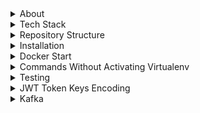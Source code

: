 <details>
<summary>About</summary>

- **Open-source backend**: framework to speed up large-scale application development  
- **Modular architecture**: combining functional and procedural styles  
- **Pure functions**: used to minimize side effects and improve testability  
- **Built-in support**: for Postgres, Redis, S3, Kafka, and many other services  
- **Production-ready**: build APIs, background jobs, and integrations quickly  
- **Minimal boilerplate**: so you don’t have to reinvent the wheel each time

</details>



<details>
<summary>Tech Stack</summary>

Atom uses a fixed set of proven core technologies, so you can focus on building your idea quickly without getting stuck in stack decisions.

- **Language**: Python  
- **Framework**: FastAPI (for building async APIs)  
- **Database**: PostgreSQL (primary relational database)  
- **Caching**: Redis or Valkey (used for cache, rate limiting, task queues, etc.)  
- **Queue**: RabbitMQ or Kafka (for background jobs and async processing)  
- **Task Worker**: Celery (for background processing)  
- **Monitoring**: Sentry/Prometheus (for error tracking and performance monitoring)

</details>



<details>
<summary>Repository Structure</summary>

Explanation of key files in the repo:  
- `main.py` – FastAPI Server + APIs  
- `router.py` – Sample router definitions for extending the APIs  
- `function.py` – Core business logic or utility functions  
- `config.py` – Loads config/env variables used across the app  
- `requirements.txt` – Python dependencies  
- `readme.md` – Project documentation  
- `Dockerfile` – Build and run the project inside Docker  
- `curl.txt` – List of curl requests used for testing  
- `test.sh` – Shell script to execute curl.txt tests  
- `consumer_redis.py` – Redis consumer for pub/sub or queue  
- `consumer_rabbitmq.py` – RabbitMQ consumer  
- `consumer_kafka.py` – Kafka consumer  
- `consumer_celery.py` – Celery worker  
- `.gitignore` – Files/directories to ignore in git

</details>



<details>
<summary>Installation</summary>

1. Setup repo
```bash
git clone https://github.com/atom36942/atom.git
cd atom
python3 -m venv venv
source venv/bin/activate
pip install -r requirements.txt
```

2. Setup env
- Create a `.env` file in the root directory with min 4 keys below.
- You can use local or remote URLs for Postgres and Redis.
```env
config_postgres_url=postgresql://atom@127.0.0.1/postgres
config_redis_url=redis://localhost:6379
config_key_root=0bVJ9Jpb7s
config_key_jwt=2n91nIEaJpsqjFUz
```
- `config_postgres_url`: primary database (PostgreSQL) connection URL  
- `config_redis_url`: used for caching, rate limiting, background tasks, etc.  
- `config_key_root`: secret key to authenticate root-user APIs - /root/{api}  
- `config_key_jwt`: secret key used for signing and verifying JWT tokens

3. Server Start
```bash
python main.py                  # Run directly
uvicorn main:app --reload       # Run with auto-reload (dev)
```
</details>



<details>
<summary>Docker Start</summary>

```bash
git clone https://github.com/atom36942/atom.git
cd atom
docker build -t atom .
docker run -p 8000:8000 atom
```
</details>


<details>
<summary>Commands Without Activating Virtualenv</summary>

```bash
git clone https://github.com/atom36942/atom.git            # Clone the repository
cd atom                                                    # Navigate into project directory
python3 -m venv venv                                       # Create a virtual environment
./venv/bin/pip install -r requirements.txt                 # Install requirements
touch .env                                                 # Create .env file for environment variables
./venv/bin/python main.py                                  # Run directly
./venv/bin/uvicorn main:app --reload                       # Start the server with reload
./venv/bin/pip install fastapi                             # Install package (ex FastAPI)
./venv/bin/pip install --upgrade fastapi                   # Upgrade package (ex FastAPI)
./venv/bin/pip freeze > requirements.txt                   # Freeze updated dependencies
```
</details>


<details>
<summary>Testing</summary>

- You can use the `test.sh` script to run a batch of API tests.
- It reads all curl commands from `curl.txt`
- Executes them one by one as a quick integration test
- To disable a specific curl command, prefix the curl command with `0` in `curl.txt`
```bash
./test.sh
```
</details>



<details>
<summary>JWT Token Keys Encoding</summary>

- Set `config_token_key_list` in `config.py` to define which user fields go into the JWT token.  
- Always include: `id`, `is_active`, and `api_access`  
- Add any other fields as needed, like `mobile`, `username`, etc.
```python
config_token_key_list=id,is_active,api_access,mobile,username
```
- You can access encoded user keys in your FastAPI routes like:
```python
request.state.user.get("id")
request.state.user.get("is_active")
request.state.user.get("mobile")
```
</details>


<details>
<summary>Kafka</summary>

- Start Kafka server locally or remotely with SASL/PLAIN 
- Add the following key to your `.env` file
```bash
config_kafka_url=value
config_kafka_username=value
config_kafka_password=value
```
- check `/kafka-producer` in `router.py` file for sample useage
- You can use any other function/channel by extending the producer logic 
- You can directly call `function_producer_kafka` in your own routes 
- Check `consumer_kafka.py` file for consumer logic
- How to run `consumer_kafka.py` file
```bash
python consumer_kafka.py                # Run with activated virtualenv
./venv/bin/python consumer_kafka.py     # Run without activating virtualenv
```
- The consumer dispatches tasks based on the `"function"` key using `if-elif` logic
- To extend, add more cases:
```python
if data["function"] == "your_custom_function":
    await your_custom_function(...)
```
<details>



<details>
<summary>RabbitMQ</summary>

- Start RabbitMQ server locally or remotely
- Add the following key to your `.env` file
```bash
config_rabbitmq_url=amqp://guest:guest@localhost:5672
```
- check `/rabbitmq-producer` in `router.py` file for sample useage
- You can use any other function/channel by extending the producer logic 
- You can directly call `function_producer_rabbitmq` in your own routes 
- Check `consumer_rabbitmq.py` file for consumer logic
- How to run `consumer_rabbitmq.py` file
```bash
python consumer_rabbitmq.py                # Run with activated virtualenv
./venv/bin/python consumer_rabbitmq.py     # Run without activating virtualenv
```
- The consumer dispatches tasks based on the `"function"` key using `if-elif` logic
- To extend, add more cases:
```python
if data["function"] == "your_custom_function":
    await your_custom_function(...)
```
<details>



<details>
<summary>Redis Pub/Sub</summary>

- Start Redis server locally or remotely
- Add the following key to your `.env` file
```bash
config_redis_url=redis://:<password>@<host>:<port>
```
- check `/redis-producer` in `router.py` file for sample useage
- You can use any other function/channel by extending the producer logic 
- You can directly call `function_producer_redis` in your own routes 
- Check `consumer_redis.py` file for consumer logic
- How to run `consumer_redis.py` file
```bash
python consumer_redis.py                # Run with activated virtualenv
./venv/bin/python consumer_redis.py     # Run without activating virtualenv
```
- The consumer dispatches tasks based on the `"function"` key using `if-elif` logic
- To extend, add more cases:
```python
if data["function"] == "your_custom_function":
    await your_custom_function(...)
```
<details>



<details>
<summary>Celery</summary>

- Start Redis server locally or remotely
- Add the following key to your `.env` file
```bash
config_redis_url=redis://:<password>@<host>:<port>
```
- check `/celery-producer` in `router.py` file for sample useage
- You can use any other function by extending the producer logic 
- You can directly call `function_producer_celery` in your own routes 
- Check `consumer_celery.py` file for consumer logic
- How to run `consumer_celery.py` file
```bash
celery -A consumer_celery worker --loglevel=info                # Run with activated virtualenv
 ./venv/bin/celery -A consumer_celery worker --loglevel=info    # Run without activating virtualenv
```
- The consumer dispatches tasks based on the function name passed in the producer
- To extend, add more cases, you can write more function task logic.
<details>











